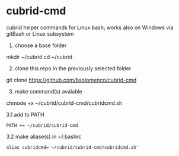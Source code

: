 # cubrid-cmd
cubrid helper commands for Linux bash; works also on Windows via gitBash or Linux subsystem

1. choose a base folder

  mkdir ~/cubrid
  cd ~/cubrid

2. clone this repo in the previously selected folder

  git clone https://github.com/bsolomenco/cubrid-cmd
  
3. make command(s) avalable

  chmode +x ~/cubrid/cubrid-cmd/cubridcmd.sh

  3.1 add to PATH

    PATH += ~/cubrid/cubrid-cmd

  3.2 make aliase(s) in ~/.bashrc

    alias cubridcmd='~/cubrid/cubrid-cmd/cubridcmd.sh'

